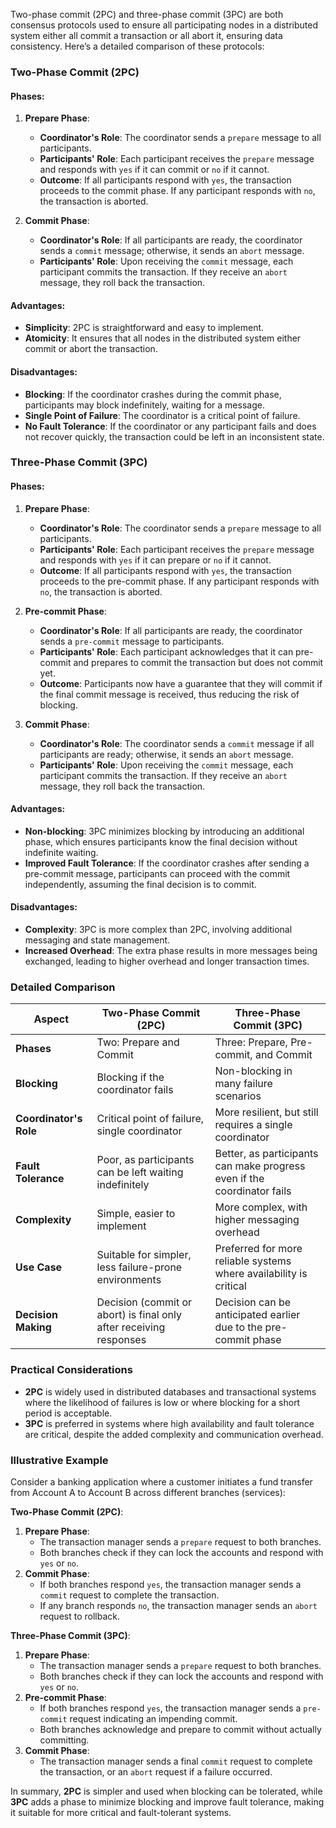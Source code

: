 Two-phase commit (2PC) and three-phase commit (3PC) are both consensus protocols used to ensure all participating nodes in a distributed system either all commit a transaction or all abort it, ensuring data consistency. Here’s a detailed comparison of these protocols:

### **Two-Phase Commit (2PC)**

#### **Phases:**

1. **Prepare Phase**:
    - **Coordinator's Role**: The coordinator sends a `prepare` message to all participants.
    - **Participants' Role**: Each participant receives the `prepare` message and responds with `yes` if it can commit or `no` if it cannot.
    - **Outcome**: If all participants respond with `yes`, the transaction proceeds to the commit phase. If any participant responds with `no`, the transaction is aborted.

2. **Commit Phase**:
    - **Coordinator's Role**: If all participants are ready, the coordinator sends a `commit` message; otherwise, it sends an `abort` message.
    - **Participants' Role**: Upon receiving the `commit` message, each participant commits the transaction. If they receive an `abort` message, they roll back the transaction.

#### **Advantages**:
- **Simplicity**: 2PC is straightforward and easy to implement.
- **Atomicity**: It ensures that all nodes in the distributed system either commit or abort the transaction.

#### **Disadvantages**:
- **Blocking**: If the coordinator crashes during the commit phase, participants may block indefinitely, waiting for a message.
- **Single Point of Failure**: The coordinator is a critical point of failure.
- **No Fault Tolerance**: If the coordinator or any participant fails and does not recover quickly, the transaction could be left in an inconsistent state.

### **Three-Phase Commit (3PC)**

#### **Phases:**

1. **Prepare Phase**:
    - **Coordinator's Role**: The coordinator sends a `prepare` message to all participants.
    - **Participants' Role**: Each participant receives the `prepare` message and responds with `yes` if it can prepare or `no` if it cannot.
    - **Outcome**: If all participants respond with `yes`, the transaction proceeds to the pre-commit phase. If any participant responds with `no`, the transaction is aborted.

2. **Pre-commit Phase**:
    - **Coordinator's Role**: If all participants are ready, the coordinator sends a `pre-commit` message to participants.
    - **Participants' Role**: Each participant acknowledges that it can pre-commit and prepares to commit the transaction but does not commit yet.
    - **Outcome**: Participants now have a guarantee that they will commit if the final commit message is received, thus reducing the risk of blocking.

3. **Commit Phase**:
    - **Coordinator's Role**: The coordinator sends a `commit` message if all participants are ready; otherwise, it sends an `abort` message.
    - **Participants' Role**: Upon receiving the `commit` message, each participant commits the transaction. If they receive an `abort` message, they roll back the transaction.

#### **Advantages**:
- **Non-blocking**: 3PC minimizes blocking by introducing an additional phase, which ensures participants know the final decision without indefinite waiting.
- **Improved Fault Tolerance**: If the coordinator crashes after sending a pre-commit message, participants can proceed with the commit independently, assuming the final decision is to commit.

#### **Disadvantages**:
- **Complexity**: 3PC is more complex than 2PC, involving additional messaging and state management.
- **Increased Overhead**: The extra phase results in more messages being exchanged, leading to higher overhead and longer transaction times.

### **Detailed Comparison**

| **Aspect**               | **Two-Phase Commit (2PC)**                                        | **Three-Phase Commit (3PC)**                                      |
|--------------------------|-------------------------------------------------------------------|-------------------------------------------------------------------|
| **Phases**               | Two: Prepare and Commit                                           | Three: Prepare, Pre-commit, and Commit                            |
| **Blocking**             | Blocking if the coordinator fails                                 | Non-blocking in many failure scenarios                            |
| **Coordinator's Role**   | Critical point of failure, single coordinator                     | More resilient, but still requires a single coordinator           |
| **Fault Tolerance**      | Poor, as participants can be left waiting indefinitely            | Better, as participants can make progress even if the coordinator fails |
| **Complexity**           | Simple, easier to implement                                       | More complex, with higher messaging overhead                      |
| **Use Case**             | Suitable for simpler, less failure-prone environments             | Preferred for more reliable systems where availability is critical|
| **Decision Making**      | Decision (commit or abort) is final only after receiving responses| Decision can be anticipated earlier due to the pre-commit phase   |

### **Practical Considerations**

- **2PC** is widely used in distributed databases and transactional systems where the likelihood of failures is low or where blocking for a short period is acceptable.
- **3PC** is preferred in systems where high availability and fault tolerance are critical, despite the added complexity and communication overhead.

### **Illustrative Example**

Consider a banking application where a customer initiates a fund transfer from Account A to Account B across different branches (services):

**Two-Phase Commit (2PC)**:
1. **Prepare Phase**:
    - The transaction manager sends a `prepare` request to both branches.
    - Both branches check if they can lock the accounts and respond with `yes` or `no`.
2. **Commit Phase**:
    - If both branches respond `yes`, the transaction manager sends a `commit` request to complete the transaction.
    - If any branch responds `no`, the transaction manager sends an `abort` request to rollback.

**Three-Phase Commit (3PC)**:
1. **Prepare Phase**:
    - The transaction manager sends a `prepare` request to both branches.
    - Both branches check if they can lock the accounts and respond with `yes` or `no`.
2. **Pre-commit Phase**:
    - If both branches respond `yes`, the transaction manager sends a `pre-commit` request indicating an impending commit.
    - Both branches acknowledge and prepare to commit without actually committing.
3. **Commit Phase**:
    - The transaction manager sends a final `commit` request to complete the transaction, or an `abort` request if a failure occurred.

In summary, **2PC** is simpler and used when blocking can be tolerated, while **3PC** adds a phase to minimize blocking and improve fault tolerance, making it suitable for more critical and fault-tolerant systems.